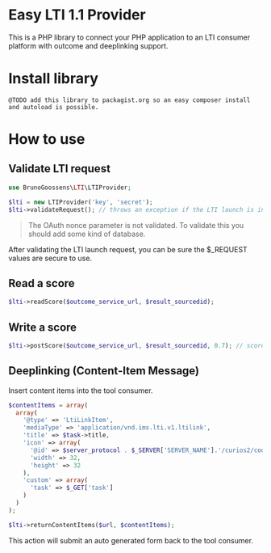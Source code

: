 # Easy LTI 1.1 Provider

This is a PHP library to connect your PHP application to an LTI consumer platform with outcome and deeplinking support.

# Install library

    @TODO add this library to packagist.org so an easy composer install and autoload is possible.

# How to use

## Validate LTI request

```php
use BrunoGoossens\LTI\LTIProvider;

$lti = new LTIProvider('key', 'secret');
$lti->validateRequest(); // throws an exception if the LTI launch is invalid.
```
> The OAuth nonce parameter is not validated. To validate this you should add some kind of database.

After validating the LTI launch request, you can be sure the $_REQUEST values are secure to use.

## Read a score

```php
$lti->readScore($outcome_service_url, $result_sourcedid);
```

## Write a score

```php
$lti->postScore($outcome_service_url, $result_sourcedid, 0.7); // score is a value between 0 and 1.
```

## Deeplinking (Content-Item Message)

Insert content items into the tool consumer.

```php
$contentItems = array(
  array(
    '@type' => 'LtiLinkItem',
    'mediaType' => 'application/vnd.ims.lti.v1.ltilink',
    'title' => $task->title,
    'icon' => array(
      '@id' => $server_protocol . $_SERVER['SERVER_NAME'].'/curios2/code/img/curios_small.gif',
      'width' => 32,
      'height' => 32
    ),
    'custom' => array(
      'task' => $_GET['task']
    )
  )
);

$lti->returnContentItems($url, $contentItems);
```

This action will submit an auto generated form back to the tool consumer.

